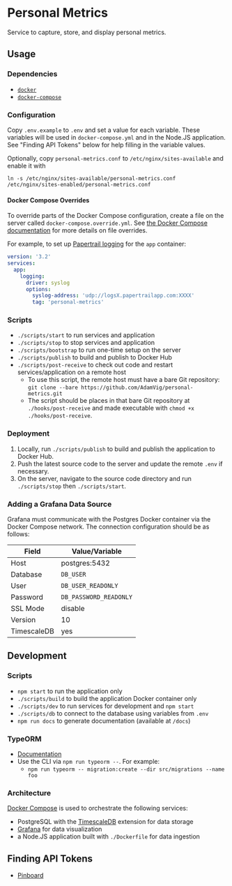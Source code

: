 # Personal Metrics

Service to capture, store, and display personal metrics.

## Usage

### Dependencies

- [`docker`](https://docs.docker.com/install/)
- [`docker-compose`](https://docs.docker.com/compose/install/)

### Configuration

Copy `.env.example` to `.env` and set a value for each variable. These variables will be used in `docker-compose.yml`
and in the Node.JS application. See "Finding API Tokens" below for help filling in the variable values.

Optionally, copy `personal-metrics.conf` to `/etc/nginx/sites-available` and enable it with

```shell
ln -s /etc/nginx/sites-available/personal-metrics.conf /etc/nginx/sites-enabled/personal-metrics.conf
```

#### Docker Compose Overrides

To override parts of the Docker Compose configuration, create a file on the server called `docker-compose.override.yml`.
See [the Docker Compose documentation](https://docs.docker.com/compose/extends/) for more details on file overrides.

For example, to set up [Papertrail
logging](https://help.papertrailapp.com/kb/configuration/configuring-centralized-logging-from-docker/#docker-compose)
for the `app` container:

```yml
version: '3.2'
services:
  app:
    logging:
      driver: syslog
      options:
        syslog-address: 'udp://logsX.papertrailapp.com:XXXX'
        tag: 'personal-metrics'
```

### Scripts

- `./scripts/start` to run services and application
- `./scripts/stop` to stop services and application
- `./scripts/bootstrap` to run one-time setup on the server
- `./scripts/publish` to build and publish to Docker Hub
- `./scripts/post-receive` to check out code and restart services/application on a remote host
  - To use this script, the remote host must have a bare Git repository: `git clone --bare https://github.com/AdamVig/personal-metrics.git`
  - The script should be places in that bare Git repository at `./hooks/post-receive` and made executable with
    `chmod +x ./hooks/post-receive`.

### Deployment

1. Locally, run `./scripts/publish` to build and publish the application to Docker Hub.
2. Push the latest source code to the server and update the remote `.env` if necessary.
3. On the server, navigate to the source code directory and run `./scripts/stop` then `./scripts/start`.

### Adding a Grafana Data Source

Grafana must communicate with the Postgres Docker container via the Docker Compose network. The connection configuration
should be as follows:

| Field       | Value/Variable         |
| ----------- | ---------------------- |
| Host        | postgres:5432          |
| Database    | `DB_USER`              |
| User        | `DB_USER_READONLY`     |
| Password    | `DB_PASSWORD_READONLY` |
| SSL Mode    | disable                |
| Version     | 10                     |
| TimescaleDB | yes                    |

## Development

### Scripts

- `npm start` to run the application only
- `./scripts/build` to build the application Docker container only
- `./scripts/dev` to run services for development and `npm start`
- `./scripts/db` to connect to the database using variables from `.env`
- `npm run docs` to generate documentation (available at `/docs`)

### TypeORM

- [Documentation](https://typeorm.io/)
- Use the CLI via `npm run typeorm --`. For example:
  - `npm run typeorm -- migration:create --dir src/migrations --name foo`

### Architecture

[Docker Compose](https://docs.docker.com/compose) is used to orchestrate the following services:

- PostgreSQL with the [TimescaleDB](https://docs.timescale.com) extension for data storage
- [Grafana](https://grafana.com/docs/) for data visualization
- a Node.JS application built with `./Dockerfile` for data ingestion

## Finding API Tokens

- [Pinboard](https://pinboard.in/settings/password)
